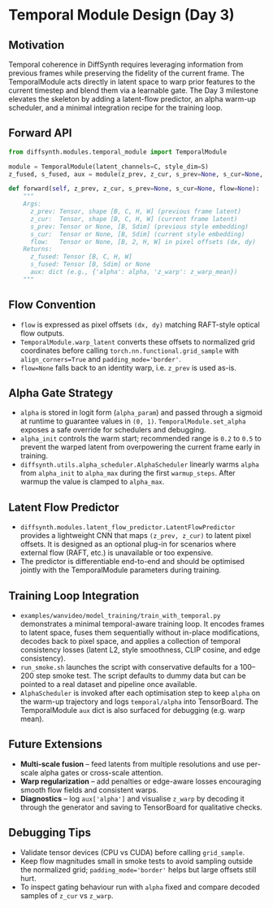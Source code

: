 # Temporal Module Design (Day 3)

## Motivation

Temporal coherence in DiffSynth requires leveraging information from previous
frames while preserving the fidelity of the current frame. The TemporalModule
acts directly in latent space to warp prior features to the current timestep and
blend them via a learnable gate. The Day 3 milestone elevates the skeleton by
adding a latent-flow predictor, an alpha warm-up scheduler, and a minimal
integration recipe for the training loop.

## Forward API

```python
from diffsynth.modules.temporal_module import TemporalModule

module = TemporalModule(latent_channels=C, style_dim=S)
z_fused, s_fused, aux = module(z_prev, z_cur, s_prev=None, s_cur=None, flow=None)
```

```python
def forward(self, z_prev, z_cur, s_prev=None, s_cur=None, flow=None):
    """
    Args:
      z_prev: Tensor, shape [B, C, H, W] (previous frame latent)
      z_cur:  Tensor, shape [B, C, H, W] (current frame latent)
      s_prev: Tensor or None, [B, Sdim] (previous style embedding)
      s_cur:  Tensor or None, [B, Sdim] (current style embedding)
      flow:   Tensor or None, [B, 2, H, W] in pixel offsets (dx, dy)
    Returns:
      z_fused: Tensor [B, C, H, W]
      s_fused: Tensor [B, Sdim] or None
      aux: dict (e.g., {'alpha': alpha, 'z_warp': z_warp_mean})
    """
```

## Flow Convention

* ``flow`` is expressed as pixel offsets ``(dx, dy)`` matching RAFT-style optical
  flow outputs.
* ``TemporalModule.warp_latent`` converts these offsets to normalized grid
  coordinates before calling ``torch.nn.functional.grid_sample`` with
  ``align_corners=True`` and ``padding_mode='border'``.
* ``flow=None`` falls back to an identity warp, i.e. ``z_prev`` is used as-is.

## Alpha Gate Strategy

* ``alpha`` is stored in logit form (`alpha_param`) and passed through a sigmoid
  at runtime to guarantee values in ``(0, 1)``. ``TemporalModule.set_alpha``
  exposes a safe override for schedulers and debugging.
* ``alpha_init`` controls the warm start; recommended range is ``0.2`` to ``0.5``
  to prevent the warped latent from overpowering the current frame early in
  training.
* ``diffsynth.utils.alpha_scheduler.AlphaScheduler`` linearly warms ``alpha``
  from ``alpha_init`` to ``alpha_max`` during the first ``warmup_steps``. After
  warmup the value is clamped to ``alpha_max``.

## Latent Flow Predictor

* ``diffsynth.modules.latent_flow_predictor.LatentFlowPredictor`` provides a
  lightweight CNN that maps ``(z_prev, z_cur)`` to latent pixel offsets. It is
  designed as an optional plug-in for scenarios where external flow (RAFT,
  etc.) is unavailable or too expensive.
* The predictor is differentiable end-to-end and should be optimised jointly
  with the TemporalModule parameters during training.

## Training Loop Integration

* ``examples/wanvideo/model_training/train_with_temporal.py`` demonstrates a
  minimal temporal-aware training loop. It encodes frames to latent space,
  fuses them sequentially without in-place modifications, decodes back to pixel
  space, and applies a collection of temporal consistency losses (latent L2,
  style smoothness, CLIP cosine, and edge consistency).
* ``run_smoke.sh`` launches the script with conservative defaults for a 100–200
  step smoke test. The script defaults to dummy data but can be pointed to a
  real dataset and pipeline once available.
* ``AlphaScheduler`` is invoked after each optimisation step to keep ``alpha``
  on the warm-up trajectory and logs ``temporal/alpha`` into TensorBoard. The
  TemporalModule ``aux`` dict is also surfaced for debugging (e.g. warp mean).

## Future Extensions

* **Multi-scale fusion** – feed latents from multiple resolutions and use
  per-scale alpha gates or cross-scale attention.
* **Warp regularization** – add penalties or edge-aware losses encouraging
  smooth flow fields and consistent warps.
* **Diagnostics** – log ``aux['alpha']`` and visualise ``z_warp`` by decoding it
  through the generator and saving to TensorBoard for qualitative checks.

## Debugging Tips

* Validate tensor devices (CPU vs CUDA) before calling ``grid_sample``.
* Keep flow magnitudes small in smoke tests to avoid sampling outside the
  normalized grid; ``padding_mode='border'`` helps but large offsets still hurt.
* To inspect gating behaviour run with ``alpha`` fixed and compare decoded
  samples of ``z_cur`` vs ``z_warp``.

